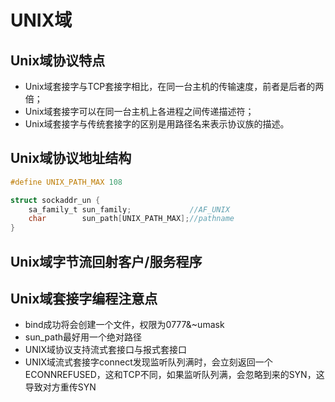 # UNIX域

## Unix域协议特点

- Unix域套接字与TCP套接字相比，在同一台主机的传输速度，前者是后者的两倍；
- Unix域套接字可以在同一台主机上各进程之间传递描述符；
- Unix域套接字与传统套接字的区别是用路径名来表示协议族的描述。

## Unix域协议地址结构

```c
#define UNIX_PATH_MAX 108

struct sockaddr_un {
    sa_family_t sun_family;             //AF_UNIX
    char        sun_path[UNIX_PATH_MAX];//pathname
}
```

## Unix域字节流回射客户/服务程序

## Unix域套接字编程注意点

- bind成功将会创建一个文件，权限为0777&~umask
- sun_path最好用一个绝对路径
- UNIX域协议支持流式套接口与报式套接口
- UNIX域流式套接字connect发现监听队列满时，会立刻返回一个ECONNREFUSED，这和TCP不同，如果监听队列满，会忽略到来的SYN，这导致对方重传SYN
